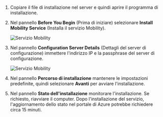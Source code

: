 1. Copiare il file di installazione nel server e quindi aprire il programma di installazione.
2. Nel pannello **Before You Begin** (Prima di iniziare) selezionare **Install Mobility Service** (Installa il servizio Mobility).

    ![Servizio Mobility](./media/site-recovery-install-mob-svc-gui/mobility3.png)
3. Nel pannello **Configuration Server Details** (Dettagli del server di configurazione) immettere l'indirizzo IP e la passphrase del server di configurazione.

    ![Servizio Mobility](./media/site-recovery-install-mob-svc-gui/mobility6.png)
4. Nel pannello **Percorso di installazione** mantenere le impostazioni predefinite, quindi selezionare **Avanti** per avviare l'installazione.
5. Nel pannello **Stato dell'installazione** monitorare l'installazione. Se richiesto, riavviare il computer. Dopo l'installazione del servizio, l'aggiornamento dello stato nel portale di Azure potrebbe richiedere circa 15 minuti.

